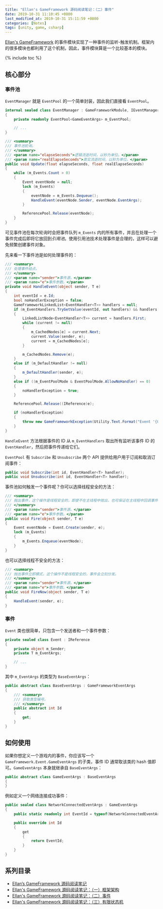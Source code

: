 ```yaml
---
title: "Ellan's GameFramework 源码阅读笔记：（二）事件"
date: 2019-10-31 11:10:45 +0800
last_modified_at: 2019-10-31 15:11:59 +0800
categories: [Notes]
tags: [unity, game, csharp]
---
```


[Ellan's GameFramework](https://gameframework.cn/) 的事件模块实现了一种事件的监听-触发机制。框架内的很多模块也都利用了这个机制，因此，事件模块算是一个比较基本的模块。

{% include toc %}

## 核心部分

### 事件池

`EventManager` 就是 `EventPool` 的一个简单封装，因此我们直接看 `EventPool`。

```c#
internal sealed class EventManager : GameFrameworkModule, IEventManager
{
    private readonly EventPool<GameEventArgs> m_EventPool;

    // ...
}
```

```c#
/// <summary>
/// 事件池轮询。
/// </summary>
/// <param name="elapseSeconds">逻辑流逝时间，以秒为单位。</param>
/// <param name="realElapseSeconds">真实流逝时间，以秒为单位。</param>
public void Update(float elapseSeconds, float realElapseSeconds)
{
    while (m_Events.Count > 0)
    {
        Event eventNode = null;
        lock (m_Events)
        {
            eventNode = m_Events.Dequeue();
            HandleEvent(eventNode.Sender, eventNode.EventArgs);
        }

        ReferencePool.Release(eventNode);
    }
}
```

可见事件池在每次轮询时会把事件队列 `m_Events` 内的所有事件，并且在处理一个事件完成后即将它放回到*引用池*。使用引用池技术处理事件是合理的，这样可以避免频繁创建事件对象。

先来看一下事件池是如何处理事件的：

```c#
/// <summary>
/// 处理事件结点。
/// </summary>
/// <param name="sender">事件源。</param>
/// <param name="e">事件参数。</param>
private void HandleEvent(object sender, T e)
{
    int eventId = e.Id;
    bool noHandlerException = false;
    GameFrameworkLinkedList<EventHandler<T>> handlers = null;
    if (m_EventHandlers.TryGetValue(eventId, out handlers) && handlers.Count > 0)
    {
        LinkedListNode<EventHandler<T>> current = handlers.First;
        while (current != null)
        {
            m_CachedNodes[e] = current.Next;
            current.Value(sender, e);
            current = m_CachedNodes[e];
        }

        m_CachedNodes.Remove(e);
    }
    else if (m_DefaultHandler != null)
    {
        m_DefaultHandler(sender, e);
    }
    else if ((m_EventPoolMode & EventPoolMode.AllowNoHandler) == 0)
    {
        noHandlerException = true;
    }

    ReferencePool.Release((IReference)e);

    if (noHandlerException)
    {
        throw new GameFrameworkException(Utility.Text.Format("Event '{0}' not allow no handler.", eventId.ToString()));
    }
}
```

`HandleEvent` 方法根据事件的 ID 从 `m_EventHandlers` 取出所有监听该事件 ID 的 `EventHandler`，然后把事件传递给它们。

`EventPool` 有 `Subscribe` 和 `Unsubscribe` 两个 API 提供给用户用于订阅和取消订阅事件：

```c#
public void Subscribe(int id, EventHandler<T> handler);
public void Unsubscribe(int id, EventHandler<T> handler);
```

事件池如何触发一个事件呢？你可以选择线程安全的方法：

```c#
/// <summary>
/// 抛出事件，这个操作是线程安全的，即使不在主线程中抛出，也可保证在主线程中回调事件处理函数，但事件会在抛出后的下一帧分发。
/// </summary>
/// <param name="sender">事件源。</param>
/// <param name="e">事件参数。</param>
public void Fire(object sender, T e)
{
    Event eventNode = Event.Create(sender, e);
    lock (m_Events)
    {
        m_Events.Enqueue(eventNode);
    }
}
```

也可以选择线程不安全的方法：

```c#
/// <summary>
/// 抛出事件立即模式，这个操作不是线程安全的，事件会立刻分发。
/// </summary>
/// <param name="sender">事件源。</param>
/// <param name="e">事件参数。</param>
public void FireNow(object sender, T e)
{
    HandleEvent(sender, e);
}
```

### 事件

`Event` 类也很简单，只包含一个发送者和一个事件参数：

```c#
private sealed class Event : IReference
{
    private object m_Sender;
    private T m_EventArgs;

    // ...
}
```

其中 `m_EventArgs` 的类型为 `BaseEventArgs`：

```c#
public abstract class BaseEventArgs : GameFrameworkEventArgs
{
    /// <summary>
    /// 获取类型编号。
    /// </summary>
    public abstract int Id
    {
        get;
    }
}
```

## 如何使用

如果你想定义一个游戏内的事件，你应该写一个 `GameFramework.Event.GameEventArgs` 的子类，事件 ID 通常取该类的 hash 值即可。`GameEventArgs` 本身就继承自 `BaseEventArgs`：

```c#
public abstract class GameEventArgs : BaseEventArgs
{
}
```

例如定义一个网络连接成功事件：

```c#
public sealed class NetworkConnectedEventArgs : GameEventArgs
{
    public static readonly int EventId = typeof(NetworkConnectedEventArgs).GetHashCode();

    public override int Id
    {
        get
        {
            return EventId;
        }
    }
}
```

## 系列目录

- [Ellan’s GameFramework 源码阅读笔记](/2019/10/30/ellan-s-gameframework-yuan-ma-yue-du-bi-ji.html)
- [Ellan's GameFramework 源码阅读笔记：（一）框架架构](/2019/10/30/ellan-s-gameframework-yuan-ma-yue-du-bi-ji-yi-kuang-jia-jia-gou.html)
- [Ellan's GameFramework 源码阅读笔记：（二）事件](/2019/10/31/ellan-s-gameframework-yuan-ma-yue-du-bi-ji-er-shi-jian.html)
- [Ellan's GameFramework 源码阅读笔记：（三）有限状态机](/2019/10/31/ellan-s-gameframework-yuan-ma-yue-du-bi-ji-san-you-xian-zhuang-tai-ji.html) 